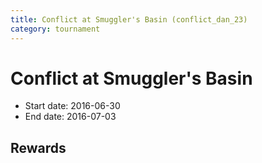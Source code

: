 ```yaml
---
title: Conflict at Smuggler's Basin (conflict_dan_23)
category: tournament
---
```

# Conflict at Smuggler's Basin

  * Start date: 2016-06-30
  * End date: 2016-07-03

## Rewards

